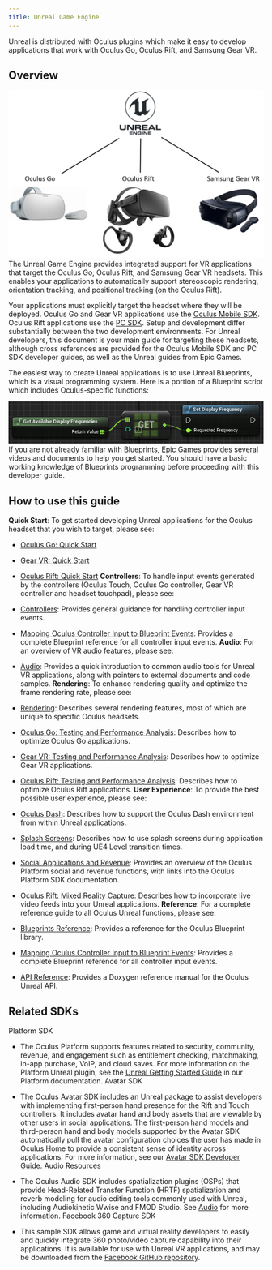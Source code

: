 ```yaml
---
title: Unreal Game Engine
---
```

Unreal is distributed with Oculus plugins which make it easy to develop applications that work with Oculus Go, Oculus Rift, and Samsung Gear VR. 

## Overview

![](/images/documentation-unreal-latest-concepts-unreal-engine-0.png)  
The Unreal Game Engine provides integrated support for VR applications that target the Oculus Go, Oculus Rift, and Samsung Gear VR headsets. This enables your applications to automatically support stereoscopic rendering, orientation tracking, and positional tracking (on the Oculus Rift). 

Your applications must explicitly target the headset where they will be deployed. Oculus Go and Gear VR applications use the [Oculus Mobile SDK](/documentation/mobilesdk/latest/concepts/book-intro/). Oculus Rift applications use the [PC SDK](/documentation/pcsdk/latest/concepts/pcsdk-intro/). Setup and development differ substantially between the two development environments. For Unreal developers, this document is your main guide for targeting these headsets, although cross references are provided for the Oculus Mobile SDK and PC SDK developer guides, as well as the Unreal guides from Epic Games.

The easiest way to create Unreal applications is to use Unreal Blueprints, which is a visual programming system. Here is a portion of a Blueprint script which includes Oculus-specific functions: 

![](/images/documentation-unreal-latest-concepts-unreal-engine-1.png)  
If you are not already familiar with Blueprints, [Epic Games](https://docs.unrealengine.com/en-us/) provides several videos and documents to help you get started. You should have a basic working knowledge of Blueprints programming before proceeding with this developer guide.

## How to use this guide

**Quick Start**: To get started developing Unreal applications for the Oculus headset that you wish to target, please see:

* [Oculus Go: Quick Start](/documentation/unreal/latest/concepts/unreal-quick-start-guide-go/ "This guide covers everything you need to know to get started developing Unreal applications for the Oculus Go.")
* [Gear VR: Quick Start](/documentation/unreal/latest/concepts/unreal-quick-start-guide-gearvr/ "This guide covers everything you need to know to get started developing Unreal applications for Gear VR.")
* [Oculus Rift: Quick Start](/documentation/unreal/latest/concepts/unreal-quick-start-guide-rift/ "This guide covers everything you need to know to get started developing Unreal applications for the Oculus Rift.")
**Controllers**: To handle input events generated by the controllers (Oculus Touch, Oculus Go controller, Gear VR controller and headset touchpad), please see:

* [Controllers](/documentation/unreal/latest/concepts/unreal-input/ "This section describes input handling for Oculus devices."): Provides general guidance for handling controller input events. 
* [Mapping Oculus Controller Input to Blueprint Events](/documentation/unreal/latest/concepts/unreal-controller-input-mapping-reference/ "This reference section describes how Oculus controller actions (such as touchpad presses) map to the corresponding events that can be handled via blueprints."): Provides a complete Blueprint reference for all controller input events.
**Audio**: For an overview of VR audio features, please see:

* [Audio](/documentation/unreal/latest/concepts/unreal-audio/ "Audio is critical for creating a persuasive VR experience and can contribute strongly to the user's sense of immersion."): Provides a quick introduction to common audio tools for Unreal VR applications, along with pointers to external documents and code samples.
**Rendering**: To enhance rendering quality and optimize the frame rendering rate, please see:

* [Rendering](/documentation/unreal/latest/concepts/unreal-advanced-rendering/ "This section describes important rendering options and tools that can significantly improve your application."): Describes several rendering features, most of which are unique to specific Oculus headsets.
* [Oculus Go: Testing and Performance Analysis](/documentation/unreal/latest/concepts/unreal-debug-go/ "This guide describes basic testing and performance analysis for Oculus Go development in Unreal."): Describes how to optimize Oculus Go applications.
* [Gear VR: Testing and Performance Analysis](/documentation/unreal/latest/concepts/unreal-debug-gearvr/ "This guide describes basic testing and performance analysis for Gear VR development in Unreal."): Describes how to optimize Gear VR applications.
* [Oculus Rift: Testing and Performance Analysis](/documentation/unreal/latest/concepts/unreal-debug-rift/ "This guide describes basic testing and performance analysis for Oculus Rift development in Unreal."): Describes how to optimize Oculus Rift applications.
**User Experience**: To provide the best possible user experience, please see:

* [Oculus Dash](/documentation/unreal/latest/concepts/unreal-dash/ "This guide describes how to add Oculus Dash support to Unreal applications."): Describes how to support the Oculus Dash environment from within Unreal applications.
* [Splash Screens](/documentation/unreal/latest/concepts/unreal-loading-screens/ "We strongly recommend adding a loading splash screen to your Rift or mobile application. Loading splash screens are required by the Oculus Store."): Describes how to use splash screens during application load time, and during UE4 Level transition times.
* [Social Applications and Revenue](/documentation/unreal/latest/concepts/unreal-platform-functions/ "All Oculus headsets can access the Oculus Platform which supports social gaming and applications, as well as revenue generation functions."): Provides an overview of the Oculus Platform social and revenue functions, with links into the Oculus Platform SDK documentation.
* [Oculus Rift: Mixed Reality Capture](/documentation/unreal/latest/concepts/unreal-mrc/ "This guide describes how to add and configure mixed reality capture support for your Unreal application. Mixed reality capture is supported for Rift applications only."): Describes how to incorporate live video feeds into your Unreal applications.
**Reference**: For a complete reference guide to all Oculus Unreal functions, please see:

* [Blueprints Reference](/documentation/unreal/latest/concepts/unreal-blueprints/ "This section serves as a reference guide for the Blueprints in the Online Subsystem Oculus library."): Provides a reference for the Oculus Blueprint library.
* [Mapping Oculus Controller Input to Blueprint Events](/documentation/unreal/latest/concepts/unreal-controller-input-mapping-reference/ "This reference section describes how Oculus controller actions (such as touchpad presses) map to the corresponding events that can be handled via blueprints."): Provides a complete Blueprint reference for all controller input events.
* [API Reference](/documentation/unreal/latest/concepts/unreal-api-reference/ "The PC SDK Developer Reference contains detailed information about the data structures and files within the PC SDK."): Provides a Doxygen reference manual for the Oculus Unreal API.
## Related SDKs

Platform SDK

* The Oculus Platform supports features related to security, community, revenue, and engagement such as entitlement checking, matchmaking, in-app purchase, VoIP, and cloud saves. For more information on the Platform Unreal plugin, see the [Unreal Getting Started Guide](/documentation/platform/latest/concepts/pgsg-unreal-gsg/) in our Platform documentation.
Avatar SDK

* The Oculus Avatar SDK includes an Unreal package to assist developers with implementing first-person hand presence for the Rift and Touch controllers. It includes avatar hand and body assets that are viewable by other users in social applications. The first-person hand models and third-person hand and body models supported by the Avatar SDK automatically pull the avatar configuration choices the user has made in Oculus Home to provide a consistent sense of identity across applications. For more information, see our [Avatar SDK Developer Guide](/documentation/avatarsdk/latest/).
Audio Resources

* The Oculus Audio SDK includes spatialization plugins (OSPs) that provide Head-Related Transfer Function (HRTF) spatialization and reverb modeling for audio editing tools commonly used with Unreal, including Audiokinetic Wwise and FMOD Studio. See [Audio](/documentation/unreal/latest/concepts/unreal-audio/ "Audio is critical for creating a persuasive VR experience and can contribute strongly to the user's sense of immersion.") for more information.
Facebook 360 Capture SDK

* This sample SDK allows game and virtual reality developers to easily and quickly integrate 360 photo/video capture capability into their applications. It is available for use with Unreal VR applications, and may be downloaded from the [Facebook GitHub repository](https://github.com/facebook/360-Capture-SDK).
